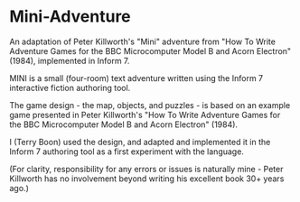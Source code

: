 # Mini-Adventure
An adaptation of Peter Killworth's "Mini" adventure from "How To Write Adventure Games for the BBC Microcomputer Model B and Acorn Electron" (1984), implemented in Inform 7.

MINI is a small (four-room) text adventure written using the Inform 7 interactive fiction authoring tool.

The game design - the map, objects, and puzzles - is based on an example game presented in Peter Killworth's "How To Write Adventure Games for the BBC Microcomputer Model B and Acorn Electron" (1984).

I (Terry Boon) used the design, and adapted and implemented it in the Inform 7 authoring tool as a first experiment with the language.

(For clarity, responsibility for any errors or issues is naturally mine - Peter Killworth has no involvement beyond writing his excellent book 30+ years ago.) 
